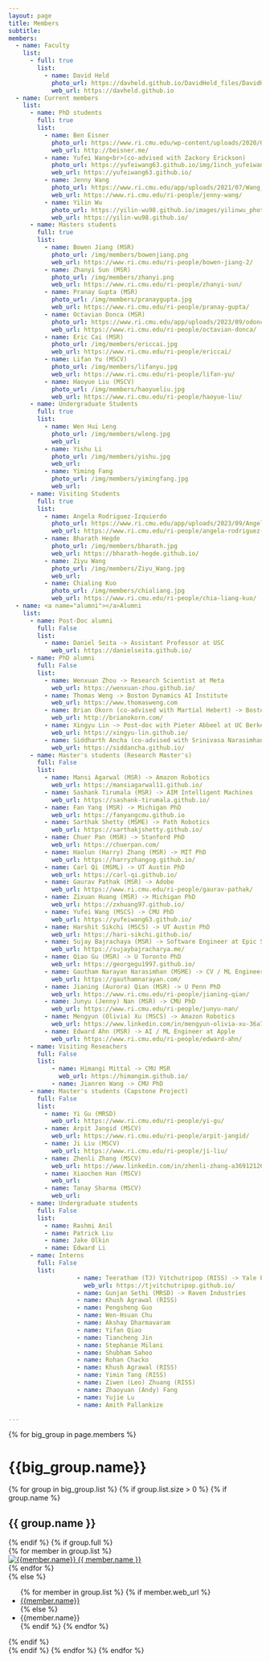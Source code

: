 ```yaml
---
layout: page
title: Members
subtitle:
members:
  - name: Faculty
    list:
      - full: true
        list:
          - name: David Held
            photo_url: https://davheld.github.io/DavidHeld_files/DavidHeld.jpg
            web_url: https://davheld.github.io
  - name: Current members
    list:
      - name: PhD students
        full: true
        list:
          - name: Ben Eisner
            photo_url: https://www.ri.cmu.edu/wp-content/uploads/2020/07/Eisner_Benjamin_2020.png
            web_url: http://beisner.me/
          - name: Yufei Wang<br>(co-advised with Zackory Erickson)
            photo_url: https://yufeiwang63.github.io/img/1inch_yufeiwang.jpg
            web_url: https://yufeiwang63.github.io/
          - name: Jenny Wang
            photo_url: https://www.ri.cmu.edu/app/uploads/2021/07/Wang_Jenny-scaled.jpg
            web_url: https://www.ri.cmu.edu/ri-people/jenny-wang/
          - name: Yilin Wu
            photo_url: https://yilin-wu98.github.io/images/yilinwu_photo.jpg
            web_url: https://yilin-wu98.github.io/
      - name: Masters students
        full: true
        list:
          - name: Bowen Jiang (MSR)
            photo_url: /img/members/bowenjiang.png
            web_url: https://www.ri.cmu.edu/ri-people/bowen-jiang-2/    
          - name: Zhanyi Sun (MSR)
            photo_url: /img/members/zhanyi.png
            web_url: https://www.ri.cmu.edu/ri-people/zhanyi-sun/
          - name: Pranay Gupta (MSR)
            photo_url: /img/members/pranaygupta.jpg
            web_url: https://www.ri.cmu.edu/ri-people/pranay-gupta/
          - name: Octavian Donca (MSR)
            photo_url: https://www.ri.cmu.edu/app/uploads/2023/09/odonca-1-300x450.jpg
            web_url: https://www.ri.cmu.edu/ri-people/octavian-donca/
          - name: Eric Cai (MSR)
            photo_url: /img/members/ericcai.jpg
            web_url: https://www.ri.cmu.edu/ri-people/ericcai/
          - name: Lifan Yu (MSCV)
            photo_url: /img/members/lifanyu.jpg
            web_url: https://www.ri.cmu.edu/ri-people/lifan-yu/
          - name: Haoyue Liu (MSCV)
            photo_url: /img/members/haoyueliu.jpg
            web_url: https://www.ri.cmu.edu/ri-people/haoyue-liu/
      - name: Undergraduate Students
        full: true
        list:
          - name: Wen Hui Leng
            photo_url: /img/members/wleng.jpg
            web_url: 
          - name: Yishu Li
            photo_url: /img/members/yishu.jpg
            web_url:
          - name: Yiming Fang
            photo_url: /img/members/yimingfang.jpg
            web_url: 
      - name: Visiting Students
        full: true
        list:
          - name: Angela Rodriguez-Izquierdo
            photo_url: https://www.ri.cmu.edu/app/uploads/2023/09/AngelaR_2023.jpg
            web_url: https://www.ri.cmu.edu/ri-people/angela-rodriguez-izquierdo-gallardo/
          - name: Bharath Hegde
            photo_url: /img/members/bharath.jpg
            web_url: https://bharath-hegde.github.io/
          - name: Ziyu Wang
            photo_url: /img/members/Ziyu_Wang.jpg
            web_url: 
          - name: Chialing Kuo
            photo_url: /img/members/chialiang.jpg
            web_url: https://www.ri.cmu.edu/ri-people/chia-liang-kuo/
  - name: <a name="alumni"></a>Alumni
    list:
      - name: Post-Doc alumni
        full: False
        list:
          - name: Daniel Seita -> Assistant Professor at USC
            web_url: https://danielseita.github.io/
      - name: PhD alumni
        full: False
        list:
          - name: Wenxuan Zhou -> Research Scientist at Meta
            web_url: https://wenxuan-zhou.github.io/
          - name: Thomas Weng -> Boston Dynamics AI Institute
            web_url: https://www.thomasweng.com
          - name: Brian Okorn (co-advised with Martial Hebert) -> Boston Dynamics AI Institute
            web_url: http://brianokorn.com/
          - name: Xingyu Lin -> Post-doc with Pieter Abbeel at UC Berkeley
            web_url: https://xingyu-lin.github.io/
          - name: Siddharth Ancha (co-advised with Srinivasa Narasimhan) -> Post-doc with Nick Roy at MIT
            web_url: https://siddancha.github.io/
      - name: Master's students (Research Master's)
        full: False
        list:
          - name: Mansi Agarwal (MSR) -> Amazon Robotics
            web_url: https://mansiagarwal11.github.io/
          - name: Sashank Tirumala (MSR) -> AIM Intelligent Machines
            web_url: https://sashank-tirumala.github.io/
          - name: Fan Yang (MSR) -> Michigan PhD
            web_url: https://fanyangcmu.github.io
          - name: Sarthak Shetty (MSME) -> Path Robotics
            web_url: https://sarthakjshetty.github.io/
          - name: Chuer Pan (MSR) -> Stanford PhD
            web_url: https://chuerpan.com/
          - name: Haolun (Harry) Zhang (MSR) -> MIT PhD
            web_url: https://harryzhangog.github.io/
          - name: Carl Qi (MSML) -> UT Austin PhD
            web_url: https://carl-qi.github.io/
          - name: Gaurav Pathak (MSR) -> Adobe
            web_url: https://www.ri.cmu.edu/ri-people/gaurav-pathak/
          - name: Zixuan Huang (MSR) -> Michigan PhD
            web_url: https://zxhuang97.github.io/
          - name: Yufei Wang (MSCS) -> CMU PhD
            web_url: https://yufeiwang63.github.io/
          - name: Harshit Sikchi (MSCS) -> UT Austin PhD
            web_url: https://hari-sikchi.github.io/
          - name: Sujay Bajrachaya (MSR) -> Software Engineer at Epic Systems
            web_url: https://sujaybajracharya.me/
          - name: Qiao Gu (MSR) -> U Toronto PhD
            web_url: https://georgegu1997.github.io/
          - name: Gautham Narayan Narasimhan (MSME) -> CV / ML Engineer at Path Robotics
            web_url: https://gauthamnarayan.com/
          - name: Jianing (Aurora) Qian (MSR) -> U Penn PhD
            web_url: https://www.ri.cmu.edu/ri-people/jianing-qian/
          - name: Junyu (Jenny) Nan (MSR) -> CMU PhD
            web_url: https://www.ri.cmu.edu/ri-people/junyu-nan/
          - name: Mengyun (Olivia) Xu (MSCS) -> Amazon Robotics
            web_url: https://www.linkedin.com/in/mengyun-olivia-xu-36a7ab126
          - name: Edward Ahn (MSR) -> AI / ML Engineer at Apple
            web_url: https://www.ri.cmu.edu/ri-people/edward-ahn/
      - name: Visiting Reseachers
        full: False
        list:
            - name: Himangi Mittal -> CMU MSR
              web_url: https://himangim.github.io/
            - name: Jianren Wang -> CMU PhD
      - name: Master's students (Capstone Project)
        full: False
        list:
          - name: Yi Gu (MRSD)
            web_url: https://www.ri.cmu.edu/ri-people/yi-gu/
          - name: Arpit Jangid (MSCV)
            web_url: https://www.ri.cmu.edu/ri-people/arpit-jangid/
          - name: Ji Liu (MSCV)
            web_url: https://www.ri.cmu.edu/ri-people/ji-liu/
          - name: Zhenli Zhang (MSCV)
            web_url: https://www.linkedin.com/in/zhenli-zhang-a36912126
          - name: Xiaochen Han (MSCV)
            web_url:
          - name: Tanay Sharma (MSCV)
            web_url:
      - name: Undergraduate students
        full: False
        list:
          - name: Rashmi Anil
          - name: Patrick Liu
          - name: Jake Olkin
          - name: Edward Li
      - name: Interns
        full: False
        list:
                   - name: Teeratham (TJ) Vitchutripop (RISS) -> Yale PhD
                     web_url: https://tjvitchutripop.github.io/
                   - name: Gunjan Sethi (MRSD) -> Raven Industries
                   - name: Khush Agrawal (RISS)
                   - name: Pengsheng Guo
                   - name: Wen-Hsuan Chu
                   - name: Akshay Dharmavaram
                   - name: Yifan Qiao
                   - name: Tiancheng Jin
                   - name: Stephanie Milani
                   - name: Shubham Sahoo
                   - name: Rohan Chacko
                   - name: Khush Agrawal (RISS)
                   - name: Yimin Tang (RISS)
                   - name: Ziwen (Leo) Zhuang (RISS)
                   - name: Zhaoyuan (Andy) Fang
                   - name: Yujie Lu
                   - name: Amith Pallankize

---
```


<div class="row">
  {% for big_group in page.members %}
    <h1> {{big_group.name}} </h1>
    {% for group in big_group.list %}
    {% if group.list.size > 0 %}
      {% if group.name %}
        <h2>{{ group.name }}</h2>
      {% endif %}
      {% if group.full %}
      <div class="row member-row">
        {% for member in group.list %}
          <div class="col-xl-3 col-lg-3 col-md-3 text-center col-sm-6 col-xs-6 member-col">
            <a target="_blank" href="{{ member.web_url }}">
              <img class="img-responsive" src="{{ member.photo_url }}" alt="{{member.name}}">
            </a>
            <a target="_blank" href="{{ member.web_url }}">
              {{ member.name }}
            </a>
          </div>
        {% endfor %}
      </div>
      {% else %}
        <ul>
          {% for member in group.list %}
            {% if member.web_url %}
              <li><a href="{{member.web_url}}"> {{member.name}} </a></li>
            {% else %}
              <li><a> {{member.name}} </a></li>
            {% endif %}
          {% endfor %}
        </ul>
      {% endif %}
    <br>
    {% endif %}
    {% endfor %}
  {% endfor %}
</div>


<!-- <h3 id="undergraduate-students">Undergraduate students</h3>
<ul>
</ul>
</div> -->

<!-- <h2 id="collaborators">Collaborators</h2> -->
<!-- <ul>
  <li><a href="https://www.cs.cmu.edu/~astein/">Aaron Steinfeld</a></li>
  <li><a href="https://www.cs.cmu.edu/~kkitani/">Kris Kitani</a></li>
  <li><a href="http://www.lauravherlant.com/">Laura Herlant</a></li>
</ul> -->
